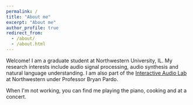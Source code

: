 ```yaml
---
permalink: /
title: "About me"
excerpt: "About me"
author_profile: true
redirect_from: 
  - /about/
  - /about.html
---
```


Welcome! I am a graduate student at Northwestern University, IL. 
My research interests include audio signal processing, audio synthesis and 
natural language understanding. I am also part of the 
[Interactive Audio Lab](https://interactiveaudiolab.github.io/) at Northwestern
under Professor Bryan Pardo.

When I'm not working, you can find me playing the piano, cooking and at a concert.
